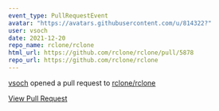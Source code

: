 ```yaml
---
event_type: PullRequestEvent
avatar: "https://avatars.githubusercontent.com/u/814322?"
user: vsoch
date: 2021-12-20
repo_name: rclone/rclone
html_url: https://github.com/rclone/rclone/pull/5878
repo_url: https://github.com/rclone/rclone
---
```


<a href='https://github.com/vsoch' target='_blank'>vsoch</a> opened a pull request to <a href='https://github.com/rclone/rclone' target='_blank'>rclone/rclone</a>

<a href='https://github.com/rclone/rclone/pull/5878' target='_blank'>View Pull Request</a>